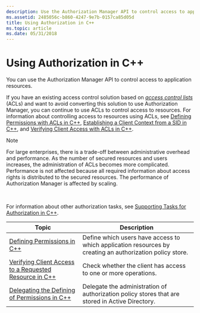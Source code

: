 ```yaml
---
description: Use the Authorization Manager API to control access to application resources.
ms.assetid: 2485056c-b860-4247-9e7b-0157ca85d05d
title: Using Authorization in C++
ms.topic: article
ms.date: 05/31/2018
---
```


# Using Authorization in C++

You can use the Authorization Manager API to control access to application resources.

If you have an existing access control solution based on [*access control lists*](/windows/desktop/SecGloss/a-gly) (ACLs) and want to avoid converting this solution to use Authorization Manager, you can continue to use ACLs to control access to resources. For information about controlling access to resources using ACLs, see [Defining Permissions with ACLs in C++](defining-permissions-with-acls-in-c--.md), [Establishing a Client Context from a SID in C++](establishing-a-client-context-from-a-sid-in-c--.md), and [Verifying Client Access with ACLs in C++](verifying-client-access-with-acls-in-c--.md).

> [!Note]  
> For large enterprises, there is a trade-off between administrative overhead and performance. As the number of secured resources and users increases, the administration of ACLs becomes more complicated. Performance is not affected because all required information about access rights is distributed to the secured resources. The performance of Authorization Manager is affected by scaling.

 

For information about other authorization tasks, see [Supporting Tasks for Authorization in C++](supporting-tasks-for-authorization-in-c--.md).



| Topic                                                                                                                | Description                                                                                              |
|----------------------------------------------------------------------------------------------------------------------|----------------------------------------------------------------------------------------------------------|
| [Defining Permissions in C++](defining-permissions-in-c--.md)                                                       | Define which users have access to which application resources by creating an authorization policy store. |
| [Verifying Client Access to a Requested Resource in C++](verifying-client-access-to-a-requested-resource-in-c--.md) | Check whether the client has access to one or more operations.                                           |
| [Delegating the Defining of Permissions in C++](delegating-the-defining-of-permissions-in-c--.md)                   | Delegate the administration of authorization policy stores that are stored in Active Directory.          |



 

 

 
